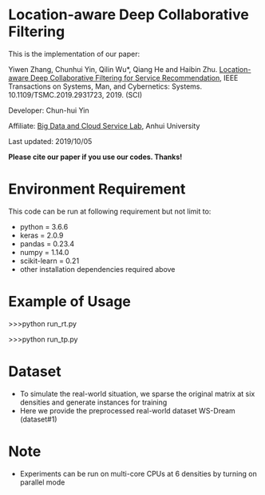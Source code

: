 
# Location-aware Deep Collaborative Filtering

This is the implementation of our paper:

Yiwen Zhang, Chunhui Yin, Qilin Wu*, Qiang He and Haibin Zhu. [Location-aware Deep Collaborative Filtering for Service Recommendation](https://ieeexplore.ieee.org/document/8805172), IEEE Transactions on Systems, Man, and Cybernetics: Systems. 10.1109/TSMC.2019.2931723, 2019. (SCI)

Developer: Chun-hui Yin

Affiliate: [Big Data and Cloud Service Lab](http://bigdata.ahu.edu.cn), Anhui University

Last updated: 2019/10/05

**Please cite our paper if you use our codes. Thanks!** 

# Environment Requirement

This code can be run at following requirement but not limit to:
- python = 3.6.6
- keras = 2.0.9
- pandas = 0.23.4
- numpy = 1.14.0
- scikit-learn = 0.21
- other installation dependencies required above

# Example of Usage

&gt;&gt;&gt;python run_rt.py

&gt;&gt;&gt;python run_tp.py

# Dataset

- To simulate the real-world situation, we sparse the original matrix at six densities and generate instances for training
- Here we provide the preprocessed real-world dataset WS-Dream (dataset#1)

# Note

- Experiments can be run on multi-core CPUs at 6 densities by turning on parallel mode
